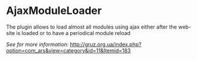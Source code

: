 # AjaxModuleLoader

The plugin allows to load almost all modules using ajax either after the web-site is loaded or to have a periodical module reload

*See for more information:* http://gruz.org.ua/index.php?option=com_ars&view=category&id=11&Itemid=183